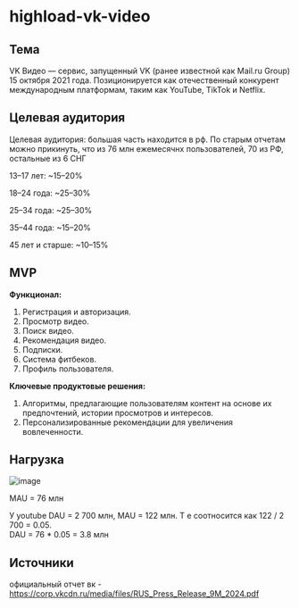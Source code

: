 # highload-vk-video
## Тема
VK Видео — сервис, запущенный VK (ранее известной как Mail.ru Group) 15 октября 2021 года. Позиционируется как отечественный конкурент международным платформам, таким как YouTube, TikTok и Netflix.

## Целевая аудитория
   
Целевая аудитория: большая часть находится в рф. По старым отчетам можно прикинуть, что из 76 млн ежемесячнх пользователей, 70 из РФ, остальные из 6 СНГ

13–17 лет: ~15–20%

18–24 года: ~25–30%

25–34 года: ~25–30%

35–44 года: ~15–20%

45 лет и старше: ~10–15%

## MVP

**Функционал:**
1. Регистрация и авторизация.
2. Просмотр видео.
3. Поиск видео.
4. Рекомендация видео.
5. Подписки.
6. Система фитбеков.
7. Профиль пользователя.


**Ключевые продуктовые решения:**
1. Алгоритмы, предлагающие пользователям контент на основе их предпочтений, истории просмотров и интересов.
2. Персонализированные рекомендации для увеличения вовлеченности.


## Нагрузка ##

![image](https://github.com/user-attachments/assets/45a026a6-e424-4e33-92f7-b74f87bafd5a)

MAU = 76 млн

У youtube DAU = 2 700 млн, MAU = 122 млн. Т е соотносится как 122 / 2 700 = 0.05.\
DAU = 76 * 0.05 = 3.8 млн



## Источники
официальный отчет вк - https://corp.vkcdn.ru/media/files/RUS_Press_Release_9M_2024.pdf
